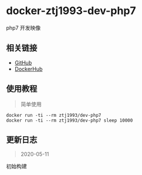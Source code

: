 # docker-ztj1993-dev-php7

php7 开发映像

## 相关链接
- [GitHub](https://github.com/ztj-docker/dev-php7)
- [DockerHub](https://hub.docker.com/r/ztj1993/dev-php7)

## 使用教程

> 简单使用

```
docker run -ti --rm ztj1993/dev-php7
docker run -ti --rm ztj1993/dev-php7 sleep 10000
```

## 更新日志

> 2020-05-11

初始构建

